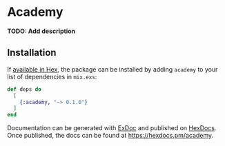 # Academy

**TODO: Add description**

## Installation

If [available in Hex](https://hex.pm/docs/publish), the package can be installed
by adding `academy` to your list of dependencies in `mix.exs`:

```elixir
def deps do
  [
    {:academy, "~> 0.1.0"}
  ]
end
```

Documentation can be generated with [ExDoc](https://github.com/elixir-lang/ex_doc)
and published on [HexDocs](https://hexdocs.pm). Once published, the docs can
be found at <https://hexdocs.pm/academy>.

